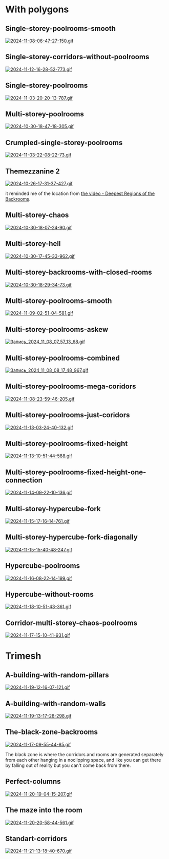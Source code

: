 # With polygons

## Single-storey-poolrooms-smooth

[![2024-11-08-06-47-27-150.gif](https://i.postimg.cc/3RSZSvnC/2024-11-08-06-47-27-150.gif)](https://postimg.cc/1nF64fxf)

## Single-storey-corridors-without-poolrooms

[![2024-11-12-16-28-52-773.gif](https://i.postimg.cc/NMBpX7Xk/2024-11-12-16-28-52-773.gif)](https://postimg.cc/hJZLWmpX)

## Single-storey-poolrooms

[![2024-11-03-20-20-13-787.gif](https://i.postimg.cc/8CBZ8HJb/2024-11-03-20-20-13-787.gif)](https://postimg.cc/sBxY75JB)

## Multi-storey-poolrooms

[![2024-10-30-18-47-18-305.gif](https://i.postimg.cc/2SvJ5t35/2024-10-30-18-47-18-305.gif)](https://postimg.cc/3k89SnXM)

## Crumpled-single-storey-poolrooms

[![2024-11-03-22-08-22-73.gif](https://i.postimg.cc/52Xx3fNw/2024-11-03-22-08-22-73.gif)](https://postimg.cc/Xr0SNS5J)

## Themezzanine 2

[![2024-10-26-17-31-37-427.gif](https://i.postimg.cc/5t7T164s/2024-10-26-17-31-37-427.gif)](https://postimg.cc/FfSDVFJS)

it reminded me of the location from [the video - Deepest Regions of the Backrooms](https://youtu.be/KyJJrZOc4cw?si=eZSi1yNVHVsk6FfH&t=23).

## Multi-storey-chaos

[![2024-10-30-18-07-24-90.gif](https://i.postimg.cc/FKGRtMs8/2024-10-30-18-07-24-90.gif)](https://postimg.cc/PLphYFDQ)

## Multi-storey-hell

[![2024-10-30-17-45-33-962.gif](https://i.postimg.cc/Kz5wG9rw/2024-10-30-17-45-33-962.gif)](https://postimg.cc/KkRJQDWD)

## Multi-storey-backrooms-with-closed-rooms

[![2024-10-30-18-29-34-73.gif](https://i.postimg.cc/XY7TJqf2/2024-10-30-18-29-34-73.gif)](https://postimg.cc/bsW6VzFb)

## Multi-storey-poolrooms-smooth

[![2024-11-09-02-51-04-581.gif](https://i.postimg.cc/rw7fqTNS/2024-11-09-02-51-04-581.gif)](https://postimg.cc/pmYfBg7T)

## Multi-storey-poolrooms-askew

[![Запись_2024_11_08_07_57_13_68.gif](https://i.postimg.cc/sX6m2NGR/Запись_2024_11_08_07_57_13_68.gif)](https://postimg.cc/PpDY3KM6)

## Multi-storey-poolrooms-combined

[![Запись_2024_11_08_08_17_48_967.gif](https://i.postimg.cc/1t7zYp2H/Запись_2024_11_08_08_17_48_967.gif)](https://postimg.cc/R6f9WnM6)

## Multi-storey-poolrooms-mega-coridors

[![2024-11-08-23-59-46-205.gif](https://i.postimg.cc/Wb5K5Jr9/2024-11-08-23-59-46-205.gif)](https://postimg.cc/Czfm15cD)

## Multi-storey-poolrooms-just-coridors

[![2024-11-13-03-24-40-132.gif](https://i.postimg.cc/W43gS9w2/2024-11-13-03-24-40-132.gif)](https://postimg.cc/DS9SwPND)

## Multi-storey-poolrooms-fixed-height

[![2024-11-13-10-51-44-588.gif](https://i.postimg.cc/FRntvmrq/2024-11-13-10-51-44-588.gif)](https://postimg.cc/BLD75r1c)

## Multi-storey-poolrooms-fixed-height-one-connection

[![2024-11-14-09-22-10-136.gif](https://i.postimg.cc/g0G4SNwr/2024-11-14-09-22-10-136.gif)](https://postimg.cc/mP6Qh3yG)

## Multi-storey-hypercube-fork

[![2024-11-15-17-16-14-761.gif](https://i.postimg.cc/cLkR3NNs/2024-11-15-17-16-14-761.gif)](https://postimg.cc/VJM0yp6T)

## Multi-storey-hypercube-fork-diagonally

[![2024-11-15-15-40-48-247.gif](https://i.postimg.cc/cJzTchsp/2024-11-15-15-40-48-247.gif)](https://postimg.cc/2q44k4LG)

## Hypercube-poolrooms

[![2024-11-16-08-22-14-199.gif](https://i.postimg.cc/wMHt05qp/2024-11-16-08-22-14-199.gif)](https://postimg.cc/R6sV0HJs)

## Hypercube-without-rooms

[![2024-11-18-10-51-43-361.gif](https://i.postimg.cc/d1bR8V0T/2024-11-18-10-51-43-361.gif)](https://postimg.cc/qhGCr0yk)

## Corridor-multi-storey-chaos-poolrooms

[![2024-11-17-15-10-41-931.gif](https://i.postimg.cc/qvHK1xtZ/2024-11-17-15-10-41-931.gif)](https://postimg.cc/zVp3BWFn)

# Trimesh

## A-building-with-random-pillars

[![2024-11-19-12-16-07-121.gif](https://i.postimg.cc/0QsW525G/2024-11-19-12-16-07-121.gif)](https://postimg.cc/KK0rJbM4)

## A-building-with-random-walls

[![2024-11-19-13-17-28-298.gif](https://i.postimg.cc/JzVGqPmh/2024-11-19-13-17-28-298.gif)](https://postimg.cc/KRfGc71X)

## The-black-zone-backrooms

[![2024-11-17-09-55-44-85.gif](https://i.postimg.cc/jqGCXGsT/2024-11-17-09-55-44-85.gif)](https://postimg.cc/bd9zYVDV)

The black zone is where the corridors and rooms are generated separately from each other hanging in a noclipping space, and like you can get there by falling out of reality but you can't come back from there.

## Perfect-columns

[![2024-11-20-19-04-15-207.gif](https://i.postimg.cc/QxzRgk6C/2024-11-20-19-04-15-207.gif)](https://postimg.cc/bsQCpbff)

## The maze into the room

[![2024-11-20-20-58-44-561.gif](https://i.postimg.cc/L8TF7H17/2024-11-20-20-58-44-561.gif)](https://postimg.cc/JsGFHCKc)

## Standart-corridors

[![2024-11-21-13-18-40-670.gif](https://i.postimg.cc/bJmyyXLv/2024-11-21-13-18-40-670.gif)](https://postimg.cc/G8swK5W0)
